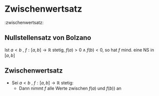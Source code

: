 # Zwischenwertsatz
:zwischenwertsatz:

## Nullstellensatz von Bolzano
$\text{Ist } a < b \text{ , } f: [a,b] \to \mathbb{R} \text{ stetig, } f(a) > 0 \land f(b) < 0 \text{, so hat } f \text{ mind. eine NS in } [a,b]$


## Zwischenwertsatz
- Sei $a < b \text{ , } f: [a,b] \to \mathbb{R}$ stetig:
	- Dann nimmt $f$ alle Werte zwischen $f(a) \text{ und } f(b))$ an  

